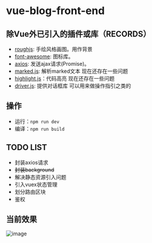 # vue-blog-front-end

## 除Vue外已引入的插件或库（RECORDS）

- [roughjs](https://github.com/pshihn/rough): 手绘风格画图。用作背景  
- [font-awesome](https://github.com/FortAwesome/Font-Awesome): 图标库。  
- [axios](https://github.com/axios/axios): 发送ajax请求(Promise)。  
- [marked.js](https://www.npmjs.com/package/marked): 解析marked文本  现在还存在一些问题  
- [highlight.js](https://www.npmjs.com/package/highlightjs)：代码高亮 现在还存在一些问题
- [driver.js](https://github.com/kamranahmedse/driver.js): 提供对话框库 可以用来做操作指引之类的

## 操作  
* 运行：`npm run dev`  
* 编译：`npm run build`  
## TODO LIST  
* 封装axios请求  
* <del>封装background</del>  
* 解决静态资源引入问题  
* 引入vuex状态管理  
* 划分路由区块  
* 鉴权  

## 当前效果  
![image](https://github.com/WanderHuang/vue-blog-front-end/blob/master/docs/current.gif)	
